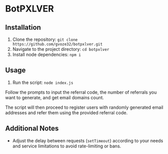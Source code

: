 # BotPXLVER

## Installation
1. Clone the repository: `git clone https://github.com/gvoze32/botpxlver.git`
2. Navigate to the project directory: `cd botpxlver`
3. Install node dependencies: `npm i`

## Usage
1. Run the script: `node index.js`

Follow the prompts to input the referral code, the number of referrals you want to generate, and get email domains count.

The script will then proceed to register users with randomly generated email addresses and refer them using the provided referral code.

## Additional Notes
- Adjust the delay between requests (`setTimeout`) according to your needs and service limitations to avoid rate-limiting or bans.
